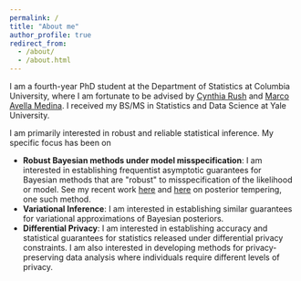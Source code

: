 ```yaml
---
permalink: /
title: "About me"
author_profile: true
redirect_from: 
  - /about/
  - /about.html
---
```


I am a fourth-year PhD student at the Department of Statistics at Columbia University, where I am fortunate to be advised by [Cynthia Rush](https://www.columbia.edu/~cgr2130/) and [Marco Avella Medina](https://sites.google.com/site/marcoavellamedina/home?authuser=1). I received my BS/MS in Statistics and Data Science at Yale University.

I am primarily interested in robust and reliable statistical inference. My specific focus has been on
* **Robust Bayesian methods under model misspecification**: I am interested in establishing frequentist asymptotic guarantees for Bayesian methods that are "robust" to misspecification of the likelihood or model. See my recent work [here](https://arxiv.org/pdf/2310.07900) and [here](https://rray123.github.io/files/Theoretical_guarantees_for_data_dependent_posterior_tempering-186.pdf) on posterior tempering, one such method.
* **Variational Inference**: I am interested in establishing similar guarantees for variational approximations of Bayesian posteriors.
* **Differential Privacy**: I am interested in establishing accuracy and statistical guarantees for statistics released under differential privacy constraints. I am also interested in developing methods for privacy-preserving data analysis where individuals require different levels of privacy.
